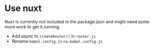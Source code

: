# Use nuxt

Nuxt is currently not included in the package.json and might need some more work to get it running.

- Add async to `createRouter()` in `router.js`
- Rename `babel.config.js` `no-babel.config.js`
